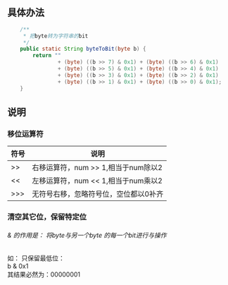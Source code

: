 ## 具体办法
```java
    /**
     * 把byte转为字符串的bit
     */
    public static String byteToBit(byte b) {
        return ""
                + (byte) ((b >> 7) & 0x1) + (byte) ((b >> 6) & 0x1)
                + (byte) ((b >> 5) & 0x1) + (byte) ((b >> 4) & 0x1)
                + (byte) ((b >> 3) & 0x1) + (byte) ((b >> 2) & 0x1)
                + (byte) ((b >> 1) & 0x1) + (byte) ((b >> 0) & 0x1);
    }
```

## 说明
### 移位运算符
|符号|说明|
|---|---|
|>>   | 右移运算符，num >> 1,相当于num除以2  |
|<<   |  左移运算符，num << 1,相当于num乘以2  |
|>>>   | 无符号右移，忽略符号位，空位都以0补齐   |

### 清空其它位，保留特定位
###### & 的作用是： 将byte与另一个byte 的每一个bit进行与操作
如： 只保留最低位： <br/>
b & 0x1 <br/>
其结果必然为：00000001

